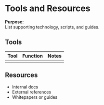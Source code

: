 # Tools and Resources
**Purpose:**  
List supporting technology, scripts, and guides.

## Tools
| Tool | Function | Notes |
|------|-----------|-------|
|      |           |       |

## Resources
- Internal docs  
- External references  
- Whitepapers or guides  
